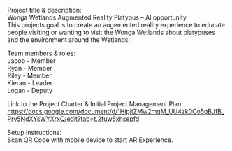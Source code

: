 Project title & description:\
Wonga Wetlands Augmented Reality Platypus – AI opportunity \
This projects goal is to create an augemented reality experience to educate people visiting or wanting to visit the Wonga Wetlands about platypuses and the environment around the Wetlands.

Team members & roles:\
Jacob - Member\
Ryan - Member\
Riley - Member\
Kieran - Leader\
Logan - Deputy

Link to the Project Charter & Initial Project Management Plan: \
https://docs.google.com/document/d/1HipjtZMw2mqM_UU4zk0Co5qBJfB_Prv5NdXYsWYXrxQ/edit?tab=t.2fuw5xhsepfd

Setup instructions:\
Scan QR Code with mobile device to start AR Experience.
